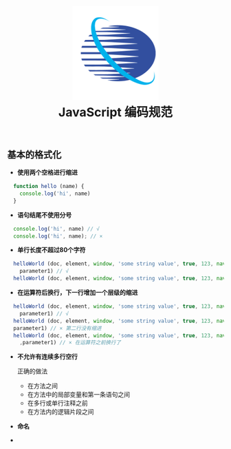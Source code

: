 <h1 align="center">
    <img src="./public/logo.png" alt="Standard - JavaScript Style Guide" width="200">
  <br>
  JavaScript 编码规范
  <br>
  <br>
</h1>

## 基本的格式化

* **使用两个空格进行缩进**

```js
  function hello (name) {
    console.log('hi', name)
  }
```

* **语句结尾不使用分号**

```js
  console.log('hi', name) // √
  console.log('hi', name); // ×
```

* **单行长度不超过80个字符**

```js
  helloWorld (doc, element, window, 'some string value', true, 123, navigator,
    parameter1) // √
  helloWorld (doc, element, window, 'some string value', true, 123, navigator, parameter1) // ×
```

* **在运算符后换行，下一行增加一个层级的缩进**

```js
  helloWorld (doc, element, window, 'some string value', true, 123, navigator,
    parameter1) // √
  helloWorld (doc, element, window, 'some string value', true, 123, navigator,
  parameter1) // × 第二行没有缩进
  helloWorld (doc, element, window, 'some string value', true, 123, navigator
    ,parameter1) // × 在运算符之前换行了
```

* **不允许有连续多行空行**

  正确的做法
  * 在方法之间
  * 在方法中的局部变量和第一条语句之间
  * 在多行或单行注释之前
  * 在方法内的逻辑片段之间

* **命名**

* 
